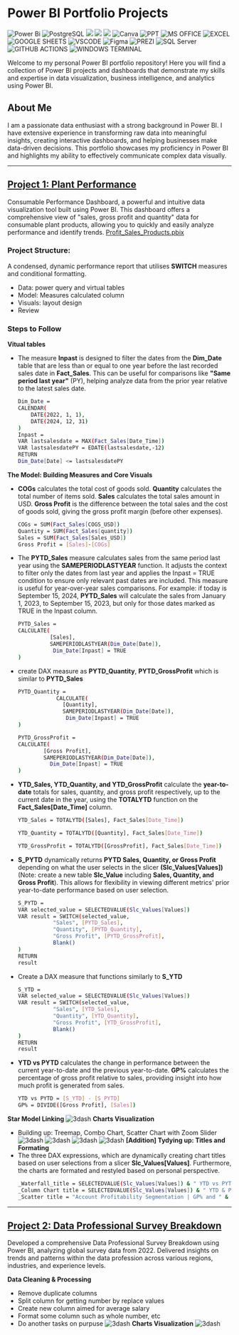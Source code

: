 # Power BI Portfolio Projects
![Power Bi](https://img.shields.io/badge/power_bi-F2C811?style=for-the-badge&logo=powerbi&logoColor=black)
![PostgreSQL](https://img.shields.io/badge/PostgreSQL-316192?style=for-the-badge&logo=postgresql&logoColor=white)
![](https://img.shields.io/badge/MySQL-00000F?style=for-the-badge&logo=mysql&logoColor=white)
![](https://img.shields.io/badge/SQLite-07405E?style=for-the-badge&logo=sqlite&logoColor=white)
![](https://img.shields.io/badge/Tableau-E97627?style=for-the-badge&logo=Tableau&logoColor=white)
![Canva](https://img.shields.io/badge/Canva-%2300C4CC.svg?style=for-the-badge&logo=Canva&logoColor=white)
![PPT](https://img.shields.io/badge/Microsoft_PowerPoint-B7472A?style=for-the-badge&logo=microsoft-powerpoint&logoColor=white)
![MS OFFICE](https://img.shields.io/badge/Microsoft_Office-D83B01?style=for-the-badge&logo=microsoft-office&logoColor=white)
![EXCEL](https://img.shields.io/badge/Microsoft_Excel-217346?style=for-the-badge&logo=microsoft-excel&logoColor=white)
![GOOGLE SHEETS](https://img.shields.io/badge/Google%20Sheets-34A853?style=for-the-badge&logo=google-sheets&logoColor=white)
![VSCODE](https://img.shields.io/badge/VSCode-0078D4?style=for-the-badge&logo=visual%20studio%20code&logoColor=white)
![Figma](https://img.shields.io/badge/Figma-F24E1E?style=for-the-badge&logo=figma&logoColor=white)
![PREZI](https://img.shields.io/badge/Prezi-3181FF?style=for-the-badge&logo=prezi&logoColor=white)
![SQL Server](https://img.shields.io/badge/Microsoft_SQL_Server-CC2927?style=for-the-badge&logo=microsoft-sql-server&logoColor=white)
![GITHUB ACTIONS](https://img.shields.io/badge/Github%20Actions-282a2e?style=for-the-badge&logo=githubactions&logoColor=367cfe)
![WINDOWS TERMINAL](https://img.shields.io/badge/windows%20terminal-4D4D4D?style=for-the-badge&logo=windows%20terminal&logoColor=white)




Welcome to my personal Power BI portfolio repository! Here you will find a collection of Power BI projects and dashboards that demonstrate my skills and expertise in data visualization, business intelligence, and analytics using Power BI.

## About Me
I am a passionate data enthusiast with a strong background in Power BI. I have extensive experience in transforming raw data into meaningful insights, creating interactive dashboards, and helping businesses make data-driven decisions. This portfolio showcases my proficiency in Power BI and highlights my ability to effectively communicate complex data visually.

---
## [Project 1: Plant Performance](/Profit_Sales_Products.pbix)

Consumable Performance Dashboard, a powerful and intuitive data visualization tool built using Power BI. This dashboard offers a comprehensive view of "sales, gross profit and quantity" data for consumable plant products, allowing you to quickly and easily analyze performance and identify trends.
[Profit_Sales_Products.pbix](/Profit_Sales_Products.pbix)
### Project Structure:
A condensed, dynamic performance report that utilises **SWITCH** measures and conditional formatting.
* Data: power query and virtual tables
* Model: Measures calculated column
* Visuals: layout design
* Review
### Steps to Follow
  **Vitual tables**
  - The measure **Inpast** is designed to filter the dates from the **Dim_Date** table that are less than or equal to one year before the last recorded sales date in **Fact_Sales**. This can be useful for comparisons like **"Same period last year"** (PY), helping analyze data from the prior year relative to the latest sales date.
    ```bash
    Dim_Date = 
    CALENDAR(
        DATE(2022, 1, 1),
        DATE(2024, 12, 31)
    )
    Inpast = 
    VAR lastsalesdate = MAX(Fact_Sales[Date_Time])
    VAR lastsalesdatePY = EDATE(lastsalesdate,-12)
    RETURN
    Dim_Date[Date] <= lastsalesdatePY
    ```
  **The Model: Building Measures and Core Visuals**
  - **COGs** calculates the total cost of goods sold. **Quantity** calculates the total number of items sold. **Sales** calculates the total sales amount in USD. **Gross Profit** is the difference between the total sales and the cost of goods sold, giving the gross profit margin (before other expenses).
     ```bash
     COGs = SUM(Fact_Sales[COGS_USD])
     Quantity = SUM(Fact_Sales[quantity])
     Sales = SUM(Fact_Sales[Sales_USD])
     Gross Profit = [Sales]-[COGs]
    ```
  - The **PYTD_Sales** measure calculates sales from the same period last year using the **SAMEPERIODLASTYEAR** function. It adjusts the context to filter only the dates from last year and applies the Inpast = TRUE condition to ensure only relevant past dates are included. This measure is useful for year-over-year sales comparisons.
 For example: if today is September 15, 2024, **PYTD_Sales** will calculate the sales from January 1, 2023, to September 15, 2023, but only for those dates marked as TRUE in the Inpast column.
     ```bash
     PYTD_Sales = 
     CALCULATE(
 	           [Sales],
 	           SAMEPERIODLASTYEAR(Dim_Date[Date]),
            	Dim_Date[Inpast] = TRUE
    )
    ```
  - create DAX measure as **PYTD_Quantity**,  **PYTD_GrossProfit** which is similar to **PYTD_Sales**
     ```bash
     PYTD_Quantity = 
                 CALCULATE(
 	               [Quantity],
 	               SAMEPERIODLASTYEAR(Dim_Date[Date]),
                	Dim_Date[Inpast] = TRUE
     )

     PYTD_GrossProfit = 
     CALCULATE(
             [Gross Profit],
             SAMEPERIODLASTYEAR(Dim_Date[Date]),
     	       Dim_Date[Inpast] = TRUE
     )
    ```
  - **YTD_Sales, YTD_Quantity, and YTD_GrossProfit** calculate the **year-to-date** totals for sales, quantity, and gross profit respectively, up to the current date in the year, using the **TOTALYTD** function on the **Fact_Sales[Date_Time]** column.
     ```bash
     YTD_Sales = TOTALYTD([Sales], Fact_Sales[Date_Time])

     YTD_Quantity = TOTALYTD([Quantity], Fact_Sales[Date_Time])
     
     YTD_GrossProfit = TOTALYTD([GrossProfit], Fact_Sales[Date_Time])
    ```
  - **S_PYTD** dynamically returns **PYTD Sales, Quantity, or Gross Profit** depending on what the user selects in the slicer **(Slc_Values[Values])** (Note: create a new table **Slc_Value** including **Sales, Quantity, and Gross Profit**).
This allows for flexibility in viewing different metrics' prior year-to-date performance based on user selection.
     ```bash
     S_PYTD =
     VAR selected_value = SELECTEDVALUE(Slc_Values[Values])
     VAR result = SWITCH(selected_value,
            	"Sales", [PYTD_Sales],
            	"Quantity", [PYTD_Quantity],
            	"Gross Profit", [PYTD_GrossProfit],
            	Blank()
     )
     RETURN
     result
    ```
  - Create a DAX measure that functions similarly to **S_YTD**
     ```bash
     S_YTD =
     VAR selected_value = SELECTEDVALUE(Slc_Values[Values])
     VAR result = SWITCH(selected_value,
            	"Sales", [YTD_Sales],
            	"Quantity", [YTD_Quantity],
            	"Gross Profit", [YTD_GrossProfit],
            	Blank()
     )
     RETURN
     result
    ```
  - **YTD vs PYTD** calculates the change in performance between the current year-to-date and the previous year-to-date. **GP%** calculates the percentage of gross profit relative to sales, providing insight into how much profit is generated from sales.
     ```bash
     YTD vs PYTD = [S_YTD] - [S_PYTD]
     GP% = DIVIDE([Gross Profit], [Sales])
    ```
  **Star Model Linking**
 ![3dash](https://github.com/taytran1510/Power-BI-Portfolio-Project/blob/main/Images/StarModelView.png)
  **Charts Visualization**
  - Building up: Treemap, Combo Chart, Scatter Chart with Zoom Slider
 ![3dash](https://github.com/taytran1510/Power-BI-Portfolio-Project/blob/main/Images/Review2024.png)
 ![3dash](https://github.com/taytran1510/Power-BI-Portfolio-Project/blob/main/Images/ReviewSales.png)
 ![3dash](https://github.com/taytran1510/Power-BI-Portfolio-Project/blob/main/Images/ReviewGrossProfit.png)
 ![3dash](https://github.com/taytran1510/Power-BI-Portfolio-Project/blob/main/Images/ReviewQuantity.png)
  **[Addition] Tydying up: Titles and Formating**
  - The three DAX expressions, which are dynamically creating chart titles based on user selections from a slicer **Slc_Values[Values]**. Furthermore, the charts are formated and restyled based on personal perspective.
     ```bash
     _Waterfall_title = SELECTEDVALUE(Slc_Values[Values]) & " YTD vs PYTD | Month - Country - Product"
     _Column Chart title = SELECTEDVALUE(Slc_Values[Values]) & " YTD & PYTD | Month"
     _Scatter title = "Account Profitability Segmentation | GP% and " & SELECTEDVALUE(Slc_Values[Values])
    ```
---
## [Project 2: Data Professional Survey Breakdown](/Data_Professional_Survey_BreakDown.pbix)

Developed a comprehensive Data Professional Survey Breakdown using Power BI, analyzing global survey data from 2022. Delivered insights on trends and patterns within the data profession across various regions, industries, and experience levels. 

**Data Cleaning & Processing**
- Remove duplicate columns
- Split column for getting number by replace values
- Create new column aimed for average salary
- Format some column such as whole number, etc
- Do another tasks on purpuse
![3dash](https://github.com/taytran1510/Power-BI-Portfolio-Project/blob/main/Images/SampleDataProfessionalSurvey.png)
**Charts Visualization**
![3dash](https://github.com/taytran1510/Power-BI-Portfolio-Project/blob/main/Images/ReviewProfessionalSurvey.png)


